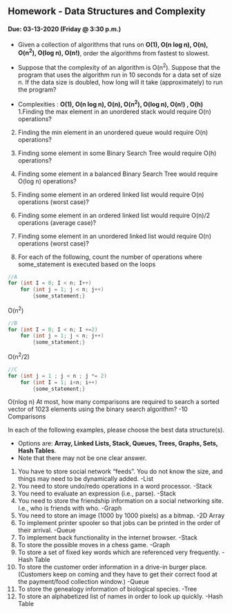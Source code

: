 ## Homework - Data Structures and Complexity
#### Due: 03-13-2020 (Friday @ 3:30 p.m.)

- Given a collection of algorithms that runs on **O(1), O(n log n), O(n), O(n<sup>2</sup>), O(log n), O(n!)**, order the algorithms from fastest to slowest.
- Suppose that the complexity of an algorithm is O(n<sup>2</sup>). Suppose that the program that uses the algorithm run in 10 seconds for a data set of size n. If the data size is doubled, how long will it take (approximately) to run the program? 


- Complexities : **O(1), O(n log n), O(n), O(n<sup>2</sup>), O(log n), O(n!) , O(h)**
1.Finding the max element in an unordered stack would require O(n) operations?
2. Finding the min element in an unordered queue would require O(n) operations?
3. Finding some element in some Binary Search Tree would require O(h) operations?
4. Finding some element in a balanced Binary Search Tree would require O(log n) operations?
5. Finding some element in an ordered linked list would require O(n) operations (worst case)?
6. Finding some element in an ordered linked list would require O(n)/2 operations (average case)?
7. Finding some element in an unordered linked list would require O(n) operations (worst case)?


8. For each of the following, count the number of operations where some_statement is executed based on the loops

```cpp
//A
for (int I = 0; I < n; I++)
    for (int j = 1; j < n; j++)
        {some_statement;}
```
O(n<sup>2</sup>)

```cpp
//B
for (int I = 0; I < n; I +=2)
    for (int j = 1; j < n; j++)
        {some_statement;}
```
O(n<sup>2</sup>/2)

```cpp
//C
for (int j = 1 ; j < n ; j *= 2)
    for (int I = 1; i<n; i++)
        {some_statement;} 
```
O(nlog n)
At most, how many comparisons are required to search a sorted vector of 1023 elements using the binary
search algorithm?
-10 Comparisons

In each of the following examples, please choose the best data structure(s).
- Options are: **Array, Linked Lists, Stack, Queues, Trees, Graphs, Sets, Hash Tables**. 
- Note that there may not be one clear answer.

1. You have to store social network “feeds”. You do not know the size, and things may need to be dynamically added.
    -List
2. You need to store undo/redo operations in a word processor.
    -Stack
3. You need to evaluate an expression (i.e., parse).
    -Stack
4. You need to store the friendship information on a social networking site. I.e., who is friends with who.
    -Graph
5. You need to store an image (1000 by 1000 pixels) as a bitmap.
    -2D Array
6. To implement printer spooler so that jobs can be printed in the order of their arrival.
    -Queue
7. To implement back functionality in the internet browser.
    -Stack
8. To store the possible moves in a chess game.
    -Graph
9. To store a set of fixed key words which are referenced very frequently.
    -Hash Table
10. To store the customer order information in a drive-in burger place. (Customers keep on coming and they have to get their correct food at the payment/food collection window.)
    -Queue
11. To store the genealogy information of biological species.
    -Tree
12. To store an alphabetized list of names in order to look up quickly.
    -Hash Table
